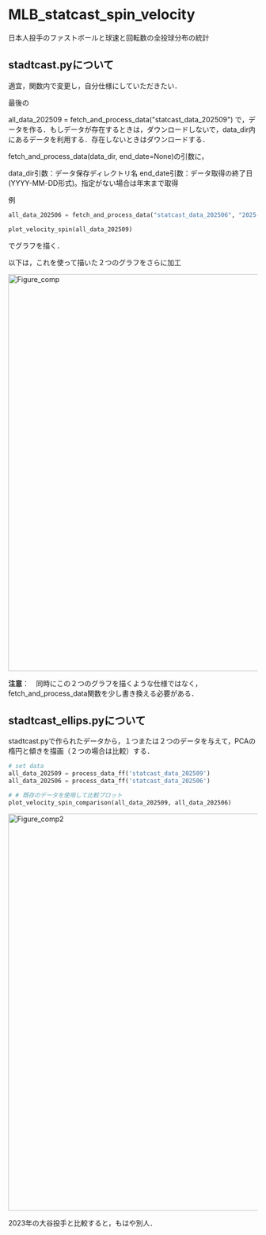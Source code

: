 # MLB_statcast_spin_velocity
日本人投手のファストボールと球速と回転数の全投球分布の統計

## stadtcast.pyについて
適宜，関数内で変更し，自分仕様にしていただきたい．

最後の

all_data_202509 = fetch_and_process_data("statcast_data_202509")
で，データを作る．もしデータが存在するときは，ダウンロードしないで，data_dir内にあるデータを利用する．存在しないときはダウンロードする．

fetch_and_process_data(data_dir, end_date=None)の引数に，

data_dir引数：データ保存ディレクトリ名
end_date引数：データ取得の終了日 (YYYY-MM-DD形式)。指定がない場合は年末まで取得

例
```Python
all_data_202506 = fetch_and_process_data("statcast_data_202506", "2025-06-31")

plot_velocity_spin(all_data_202509)
```

でグラフを描く．

以下は，これを使って描いた２つのグラフをさらに加工

<img width="2211" height="800" alt="Figure_comp" src="https://github.com/user-attachments/assets/6501be7c-4b4e-4ee6-8f36-ca8b8ca6a304" />

**注意**：　同時にこの２つのグラフを描くような仕様ではなく，fetch_and_process_data関数を少し書き換える必要がある．

## stadtcast_ellips.pyについて
stadtcast.pyで作られたデータから，１つまたは２つのデータを与えて，PCAの楕円と傾きを描画（２つの場合は比較）する．

```Python
# set data
all_data_202509 = process_data_ff('statcast_data_202509')
all_data_202506 = process_data_ff('statcast_data_202506')

# # 既存のデータを使用して比較プロット
plot_velocity_spin_comparison(all_data_202509, all_data_202506)
```

<img width="1200" height="800" alt="Figure_comp2" src="https://github.com/user-attachments/assets/d1137e85-218f-4dcb-943d-650983427132" />

2023年の大谷投手と比較すると，もはや別人．
